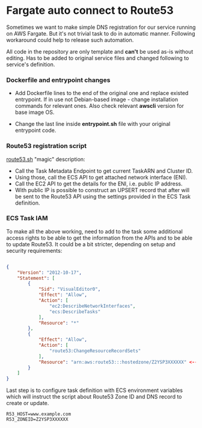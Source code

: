 # Fargate auto connect to Route53

Sometimes we want to make simple DNS registration for our service running on AWS Fargate. But it's not trivial task to do in automatic manner. 
Following workaround could help to release such automation. 

All code in the repository are only template and **can't** be used as-is without editing. Has to be added to original service files and changed following to service's definition.

### Dockerfile and entrypoint changes

* Add Dockerfile lines to the end of the original one and replace existed entrypoint. If in use not Debian-based image - change installation commands for relevant ones. Also check relevant **awscli** version for base image OS.

* Change the last line inside **entrypoint.sh** file with your original entrypoint code.


### Route53 registration script

[route53.sh](https://github.com/denzalman/repo/blob/branch/route53.sh) "magic" description:

* Call the Task Metadata Endpoint to get current TaskARN and Cluster ID.
* Using those, call the ECS API to get attached network interface (ENI).
* Call the EC2 API to get the details for the ENI, i.e. public IP address.
* With public IP is possible to construct an UPSERT record that after will be sent to the Route53 API using the settings provided in the ECS Task definition.

### ECS Task IAM 
To make all the above working, need to add to the task some additional access rights to be able to get the information from the APIs and to be able to update Route53.
It could be a bit stricter, depending on setup and security requirements:

```json

{
    "Version": "2012-10-17",
    "Statement": [
        {
            "Sid": "VisualEditor0",
            "Effect": "Allow",
            "Action": [
                "ec2:DescribeNetworkInterfaces",
                "ecs:DescribeTasks"
            ],
            "Resource": "*"
        },
        {
            "Effect": "Allow",
            "Action": [
                "route53:ChangeResourceRecordSets"
            ],
            "Resource": "arn:aws:route53:::hostedzone/Z2YSP3XXXXXX" <-- Change here
        }
    ]
}
```

Last step is to configure task definition with ECS environment variables which will instruct the script about Route53 Zone ID and DNS record to create or update.

```
R53_HOST=www.example.com
R53_ZONEID=Z2YSP3XXXXXX
```